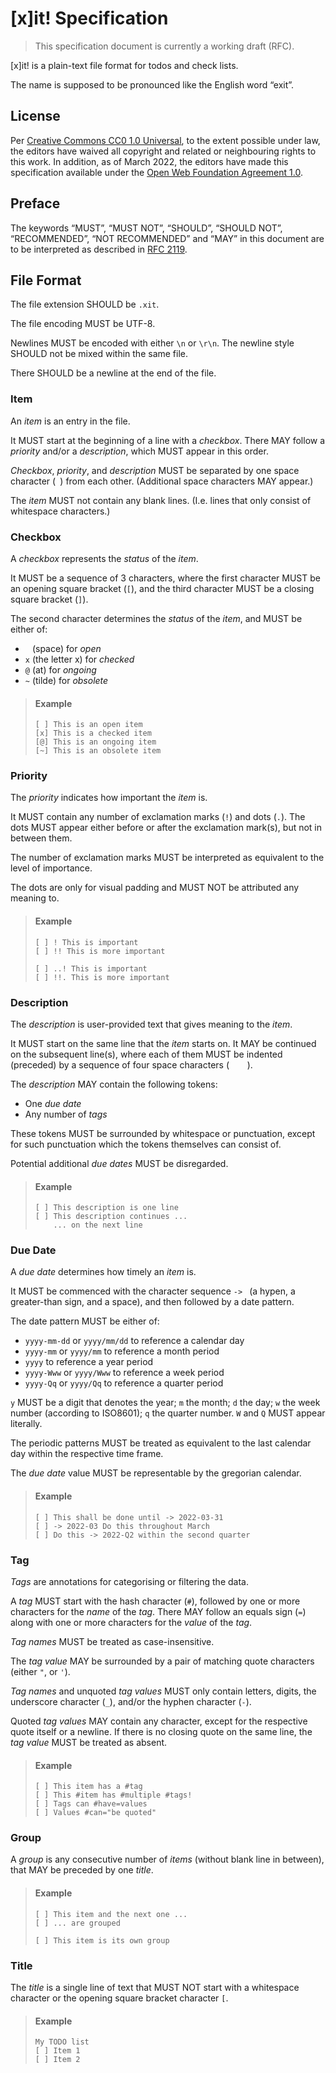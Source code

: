 # [x]it! Specification

> This specification document is currently a working draft (RFC).

[x]it! is a plain-text file format for todos and check lists.

The name is supposed to be pronounced like the English word “exit”.

## License

Per [Creative Commons CC0 1.0 Universal](http://creativecommons.org/publicdomain/zero/1.0/), to the extent possible under law, the editors have waived all copyright and related or neighbouring rights to this work. In addition, as of March 2022, the editors have made this specification available under the [Open Web Foundation Agreement 1.0](https://www.openwebfoundation.org/the-agreements/the-owf-1-0-agreements-granted-claims/owfa-1-0).

## Preface

The keywords “MUST”, “MUST NOT”, “SHOULD”, “SHOULD NOT”, “RECOMMENDED”, “NOT RECOMMENDED” and “MAY”
in this document are to be interpreted as described in [RFC 2119](https://tools.ietf.org/html/rfc2119).

## File Format

The file extension SHOULD be `.xit`.

The file encoding MUST be UTF-8.

Newlines MUST be encoded with either `\n` or `\r\n`.
The newline style SHOULD not be mixed within the same file.

There SHOULD be a newline at the end of the file.

### Item

An *item* is an entry in the file.

It MUST start at the beginning of a line with a *checkbox*.
There MAY follow a *priority* and/or a *description*,
which MUST appear in this order.

*Checkbox*, *priority*, and *description* MUST be separated by one space character (` `) from each other.
(Additional space characters MAY appear.)

The *item* MUST not contain any blank lines.
(I.e. lines that only consist of whitespace characters.)

### Checkbox

A *checkbox* represents the *status* of the *item*.

It MUST be a sequence of 3 characters,
where the first character MUST be an opening square bracket (`[`),
and the third character MUST be a closing square bracket (`]`).

The second character determines the *status* of the *item*,
and MUST be either of:

- ` ` (space) for *open*
- `x` (the letter x) for *checked*
- `@` (at) for *ongoing*
- `~` (tilde) for *obsolete*

> #### Example
>
> ```
> [ ] This is an open item
> [x] This is a checked item
> [@] This is an ongoing item
> [~] This is an obsolete item
> ```

### Priority

The *priority* indicates how important the *item* is.

It MUST contain any number of exclamation marks (`!`) and dots (`.`).
The dots MUST appear either before or after the exclamation mark(s),
but not in between them.

The number of exclamation marks MUST be interpreted as equivalent to the level of importance.

The dots are only for visual padding and MUST NOT be attributed any meaning to.

> #### Example
>
> ```
> [ ] ! This is important
> [ ] !! This is more important
> 
> [ ] ..! This is important
> [ ] !!. This is more important
> ```

### Description

The *description* is user-provided text that gives meaning to the *item*.

It MUST start on the same line that the *item* starts on.
It MAY be continued on the subsequent line(s),
where each of them MUST be indented (preceded) by a sequence of four space characters (`    `).

The *description* MAY contain the following tokens:
- One *due date*
- Any number of *tags*

These tokens MUST be surrounded by whitespace or punctuation,
except for such punctuation which the tokens themselves can consist of.

Potential additional *due dates* MUST be disregarded.

> #### Example
>
> ```
> [ ] This description is one line
> [ ] This description continues ...
>     ... on the next line
> ```

### Due Date

A *due date* determines how timely an *item* is.

It MUST be commenced with the character sequence `-> `
(a hypen, a greater-than sign, and a space),
and then followed by a date pattern.

The date pattern MUST be either of:

- `yyyy-mm-dd` or `yyyy/mm/dd` to reference a calendar day
- `yyyy-mm` or `yyyy/mm` to reference a month period
- `yyyy` to reference a year period
- `yyyy-Www` or `yyyy/Www` to reference a week period
- `yyyy-Qq` or `yyyy/Qq` to reference a quarter period

`y` MUST be a digit that denotes the year;
`m` the month;
`d` the day;
`w` the week number (according to ISO8601);
`q` the quarter number.
`W` and `Q` MUST appear literally.

The periodic patterns MUST be treated as equivalent
to the last calendar day within the respective time frame.

The *due date* value MUST be representable by the gregorian calendar.

> #### Example
>
> ```
> [ ] This shall be done until -> 2022-03-31
> [ ] -> 2022-03 Do this throughout March
> [ ] Do this -> 2022-Q2 within the second quarter
> ```

### Tag

*Tags* are annotations for categorising or filtering the data.

A *tag* MUST start with the hash character (`#`),
followed by one or more characters for the *name* of the *tag*.
There MAY follow an equals sign (`=`)
along with one or more characters for the *value* of the *tag*.

*Tag names* MUST be treated as case-insensitive.

The *tag value* MAY be surrounded by a pair of matching quote characters (either `"`, or `'`).

*Tag names* and unquoted *tag values* MUST only contain
letters, digits, the underscore character (`_`),
and/or the hyphen character (`-`).

Quoted *tag values* MAY contain any character,
except for the respective quote itself
or a newline.
If there is no closing quote on the same line,
the *tag value* MUST be treated as absent.

> #### Example
>
> ```
> [ ] This item has a #tag
> [ ] This #item has #multiple #tags!
> [ ] Tags can #have=values
> [ ] Values #can="be quoted"
> ```

### Group

A *group* is any consecutive number of *items*
(without blank line in between),
that MAY be preceded by one *title*.

> #### Example
>
> ```
> [ ] This item and the next one ...
> [ ] ... are grouped
> 
> [ ] This item is its own group
> ```

### Title

The *title* is a single line of text
that MUST NOT start with a whitespace character
or the opening square bracket character `[`.

> #### Example
> 
> ```
> My TODO list
> [ ] Item 1
> [ ] Item 2
> ```
